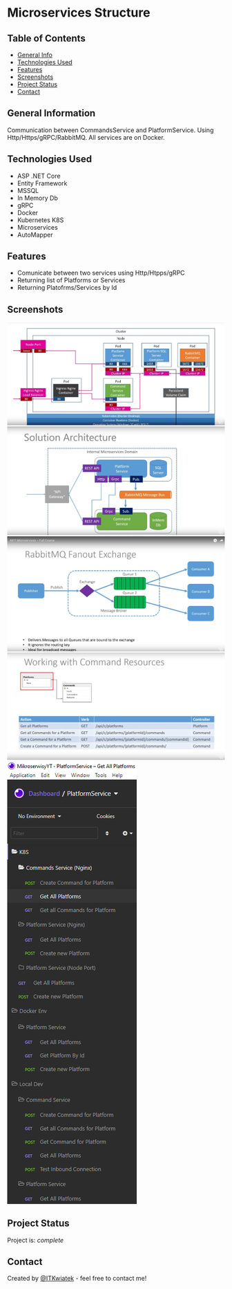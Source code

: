 # Microservices Structure

## Table of Contents
* [General Info](#general-information)
* [Technologies Used](#technologies-used)
* [Features](#features)
* [Screenshots](#screenshots)
* [Project Status](#project-status)
* [Contact](#contact)


## General Information
Communication between CommandsService and PlatformService. Using Http/Https/gRPC/RabbitMQ. All services are on Docker.

## Technologies Used
- ASP .NET Core
- Entity Framework
- MSSQL
- In Memory Db
- gRPC
- Docker
- Kubernetes K8S
- Microservices
- AutoMapper

## Features
- Comunicate between two services using Http/Htpps/gRPC
- Returning list of Platforms or Services
- Returning Platofrms/Services by Id

## Screenshots
![DockerMap](./doc/docker-map.png)
![RabbitMQ](./doc/communication-with-rabbit.png)
![RabbitMq-FaoutExchange](./doc/RabbitMq-FaoutExchange.png)
![CommandService](./doc/command-srv.png)
![InsomniaCommands](./doc/Insomnia.png)


## Project Status
Project is: _complete_ 

## Contact
Created by [@ITKwiatek](https://github.com/ITKwiatek/) - feel free to contact me!
